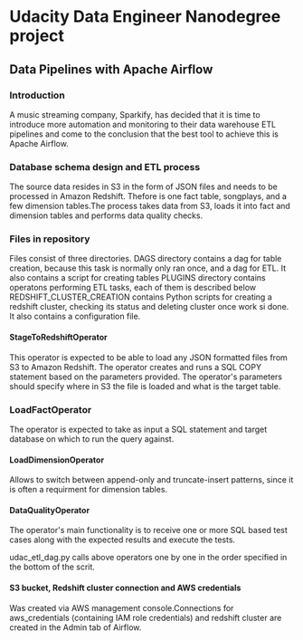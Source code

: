 # Udacity Data Engineer Nanodegree project

## Data Pipelines with Apache Airflow

### Introduction

A music streaming company, Sparkify, has decided that it is time to introduce more automation and monitoring to their data warehouse ETL pipelines and come to the conclusion that the best tool to achieve this is Apache Airflow.

### Database schema design and ETL process
The source data resides in S3 in the form of JSON files and needs to be processed in Amazon Redshift. Thefore is one fact table, songplays, and a few dimension tables.The process takes data from S3, loads it into fact and dimension tables and performs data quality checks.

### Files in repository
Files consist of three directories. DAGS directory contains a dag for table creation, because this task is normally only ran once, and a dag for ETL. It also contains a script for creating tables
PLUGINS directory contains operatons performing ETL tasks, each of them is described below
REDSHIFT_CLUSTER_CREATION contains Python scripts for creating a redshift cluster, checking its status and deleting cluster once work si done. It also contains a configuration file. 


#### StageToRedshiftOperator
This operator is expected to be able to load any JSON formatted files from S3 to Amazon Redshift. The operator creates and runs a SQL COPY statement based on the parameters provided. The operator's parameters should specify where in S3 the file is loaded and what is the target table.

### LoadFactOperator
The operator is expected to take as input a SQL statement and target database on which to run the query against.

#### LoadDimensionOperator
 Allows to switch between append-only and truncate-insert patterns, since it is often a requirment for dimension tables.

#### DataQualityOperator
The operator's main functionality is to receive one or more SQL based test cases along with the expected results and execute the tests. 

udac_etl_dag.py  calls above operators one by one in the order specified in the bottom of the scrit.

#### S3 bucket, Redshift cluster connection and AWS credentials 
Was created via  AWS management console.Connections for aws_credentials (containing IAM role credentials) and redshift cluster are created in the Admin tab of Airflow.
